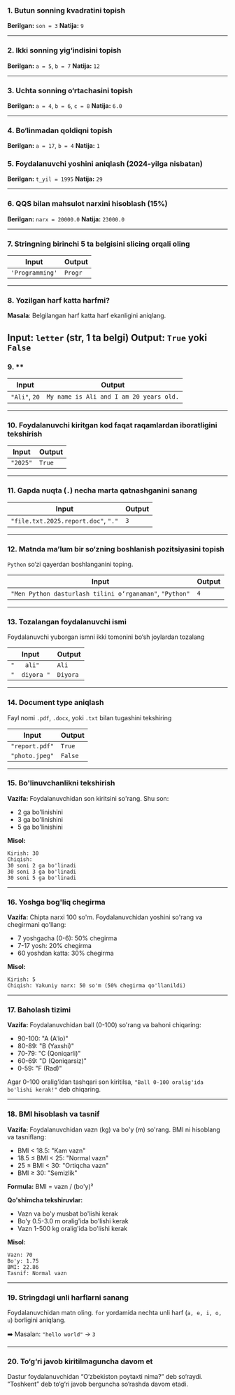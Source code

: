 ### 1. **Butun sonning kvadratini topish**

**Berilgan:** `son = 3`
**Natija:** `9`

---

### 2. **Ikki sonning yig‘indisini topish**

**Berilgan:** `a = 5`, `b = 7`
**Natija:** `12`

---

### 3. **Uchta sonning o‘rtachasini topish**

**Berilgan:** `a = 4`, `b = 6`, `c = 8`
**Natija:** `6.0`

---

### 4. **Bo‘linmadan qoldiqni topish**

**Berilgan:** `a = 17`, `b = 4`
**Natija:** `1`


### 5. **Foydalanuvchi yoshini aniqlash (2024-yilga nisbatan)**

**Berilgan:** `t_yil = 1995`
**Natija:** `29`

---

### 6. **QQS bilan mahsulot narxini hisoblash (15%)**

**Berilgan:** `narx = 20000.0`
**Natija:** `23000.0`

---


### 7. **Stringning birinchi 5 ta belgisini slicing orqali oling**

| Input               | Output  |
| ------------------- | ------- |
| `'Programming'` | `Progr` |

---

### 8. Yozilgan harf katta harfmi?

**Masala**: Belgilangan harf katta harf ekanligini aniqlang.

**Input**: `letter` (str, 1 ta belgi)
**Output**: `True` yoki `False`
---

### 9. **

| Input                                                                    | Output       |
| ------------------------------------- | --------------------------------------- |
| `"Ali"`, `20` | `My name is Ali and I am 20 years old.` |

---

### 10. **Foydalanuvchi kiritgan kod faqat raqamlardan iboratligini tekshirish**

| Input              | Output |
| ------------------ | ------ |
| `"2025"` | `True` |

---

### 11. **Gapda nuqta (`.`) necha marta qatnashganini sanang**

| Input                                   | Output |
| --------------------------------------- | ------ |
| `"file.txt.2025.report.doc"`, `"."` | `3`    |

---

### 12. **Matnda ma’lum bir so‘zning boshlanish pozitsiyasini topish**

`Python` so‘zi qayerdan boshlanganini toping.

| Input                                                       | Output |
| ----------------------------------------------------------- | ------ |
| `"Men Python dasturlash tilini o‘rganaman"`, `"Python"` | `4`    |

---

### 13. **Tozalangan foydalanuvchi ismi**

Foydalanuvchi yuborgan ismni ikki tomonini bo‘sh joylardan tozalang

| Input         | Output   |
| ------------- | -------- |
| `"   ali"`    | `Ali`    |
| `"  diyora "` | `Diyora` |

---

### 14. **Document type aniqlash**

Fayl nomi `.pdf`, `.docx`, yoki `.txt` bilan tugashini tekshiring

| Input          | Output  |
| -------------- | ------- |
| `"report.pdf"` | `True`  |
| `"photo.jpeg"` | `False` |

---

### 15. **Bo'linuvchanlikni tekshirish**

**Vazifa:** Foydalanuvchidan son kiritsini so'rang. Shu son:
- 2 ga bo'linishini
- 3 ga bo'linishini  
- 5 ga bo'linishini

**Misol:**
```
Kirish: 30
Chiqish: 
30 soni 2 ga bo'linadi
30 soni 3 ga bo'linadi
30 soni 5 ga bo'linadi
```

---

### 16. **Yoshga bog'liq chegirma**

**Vazifa:** 
Chipta narxi 100 so'm. Foydalanuvchidan yoshini so'rang va chegirmani qo'llang:
- 7 yoshgacha (0-6): 50% chegirma
- 7-17 yosh: 20% chegirma  
- 60 yoshdan katta: 30% chegirma

**Misol:**
```
Kirish: 5
Chiqish: Yakuniy narx: 50 so'm (50% chegirma qo'llanildi)
```

---

### 17. **Baholash tizimi**

**Vazifa:** Foydalanuvchidan ball (0-100) so'rang va bahoni chiqaring:
- 90-100: "A (A'lo)"
- 80-89: "B (Yaxshi)"  
- 70-79: "C (Qoniqarli)"
- 60-69: "D (Qoniqarsiz)"
- 0-59: "F (Rad)"

Agar 0-100 oralig'idan tashqari son kiritilsa, `"Ball 0-100 oralig'ida bo'lishi kerak!"` deb chiqaring.

---

### 18. **BMI hisoblash va tasnif**

**Vazifa:** Foydalanuvchidan vazn (kg) va bo'y (m) so'rang. BMI ni hisoblang va tasniflang:
- BMI < 18.5: "Kam vazn"
- 18.5 ≤ BMI < 25: "Normal vazn"
- 25 ≤ BMI < 30: "Ortiqcha vazn"  
- BMI ≥ 30: "Semizlik"

**Formula:** BMI = vazn / (bo'y)²

**Qo'shimcha tekshiruvlar:**
- Vazn va bo'y musbat bo'lishi kerak
- Bo'y 0.5-3.0 m oralig'ida bo'lishi kerak
- Vazn 1-500 kg oralig'ida bo'lishi kerak

**Misol:**
```
Vazn: 70
Bo'y: 1.75
BMI: 22.86
Tasnif: Normal vazn
```

---

### 19. **Stringdagi unli harflarni sanang**

Foydalanuvchidan matn oling. `for` yordamida nechta unli harf (`a, e, i, o, u`) borligini aniqlang.

➡️ Masalan: `"hello world"` → `3`

---

### 20. **To‘g‘ri javob kiritilmaguncha davom et**

Dastur foydalanuvchidan “O‘zbekiston poytaxti nima?” deb so‘raydi. “Toshkent” deb to‘g‘ri javob berguncha so‘rashda davom etadi.
